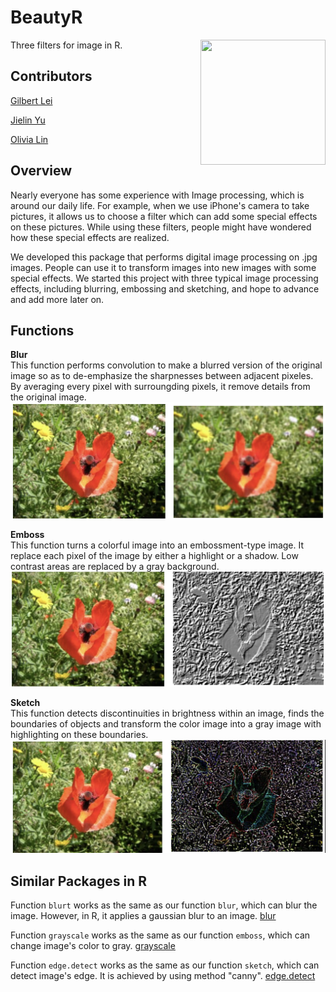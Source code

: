 # BeautyR

<img src="img/logo.png" align="right" height="200" width="200"/>

Three filters for image in R.

## Contributors

[Gilbert Lei](https://github.com/gilbertlei)

[Jielin Yu](https://github.com/jielinyu)

[Olivia Lin](https://github.com/olivia-lin)

## Overview
Nearly everyone has some experience with Image processing, which is around our daily life. For example, when we use iPhone's camera to take pictures, it allows us to choose a filter which can add some special effects on these pictures. While using these filters, people might have wondered how these special effects are realized.

We developed this package that performs digital image processing on .jpg images. People can use it to transform images into new images with some special effects. We started this project with three typical image processing effects, including blurring, embossing and sketching, and hope to advance and add more later on.  

## Functions
**Blur**  
This function performs convolution to make a blurred version of the original image so as to de-emphasize the sharpnesses between adjacent pixeles. By averaging every pixel with surroungding pixels, it remove details from the original image.
![](img/blur_img.png)

**Emboss**  
This function turns a colorful image into an embossment-type image. It replace each pixel of the image by either a highlight or a shadow. Low contrast areas are replaced by a gray background.
![](img/emboss_img.png)

**Sketch**  
This function detects discontinuities in brightness within an image, finds the boundaries of objects and transform the color image into a gray image with highlighting on these boundaries.
![](img/sketch_img.png)

## Similar Packages in R 

Function `blurt` works as the same as our function `blur`, which can blur the image. However, in R, it applies a gaussian blur to an image. [blur](https://www.rdocumentation.org/packages/spatstat/versions/1.57-1/topics/blur)

Function `grayscale` works as the same as our function `emboss`, which can change image's color to gray. [grayscale](https://rdrr.io/cran/imager/man/grayscale.html)

Function `edge.detect` works as the same as our function `sketch`, which can detect image's edge. 
It is achieved by using method "canny". [edge.detect](https://www.rdocumentation.org/packages/wvtool/versions/1.0/topics/edge.detect)